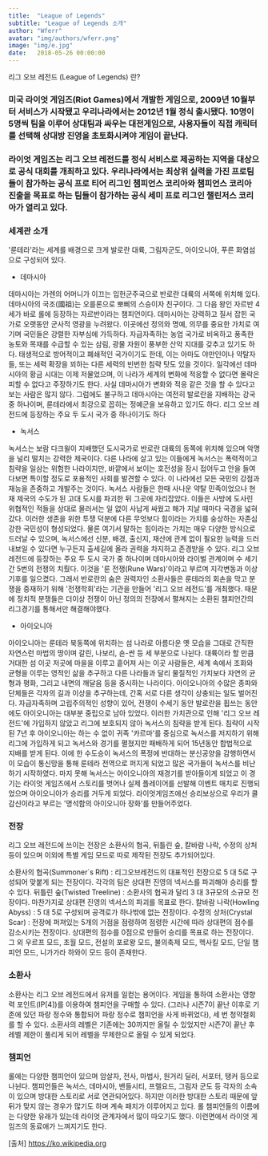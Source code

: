```yaml
---
title:  "League of Legends"
subtitle: "League of Legends 소개"
author: "Wferr"
avatar: "img/authors/wferr.png"
image: "img/e.jpg"
date:   2018-05-26 00:00:00
---
```


리그 오브 레전드 (League of Legends) 란?

### 미국 라이엇 게임즈(Riot Games)에서 개발한 게임으로, 2009년 10월부터 서비스가 시작됐고 우리나라에서는 2012년 1월 정식 출시됐다. 10명이 5명씩 팀을 이루어 상대팀과 싸우는 대전게임으로, 사용자들이 직접 캐릭터를 선택해 상대방 진영을 초토화시켜야 게임이 끝난다.

### 라이엇 게임즈는 리그 오브 레전드를 정식 서비스로 제공하는 지역을 대상으로 공식 대회를 개최하고 있다. 우리나라에서는 최상위 실력을 가진 프로팀들이 참가하는 공식 프로 티어 리그인 챔피언스 코리아와 챔피언스 코리아 진출을 목표로 하는 팀들이 참가하는 공식 세미 프로 리그인 챌린저스 코리아가 열리고 있다.


### 세계관 소개

'룬테라'라는 세계를 배경으로 크게 발로란 대륙, 그림자군도, 아이오니아, 푸른 화염섬으로 구성되어 있다.

* 데마시아

데마시아는 가렌의 어머니가 이끄는 입헌군주국으로 반로란 대륙의 서쪽에 위치해 있다. 데마시아의 국조(國祖)는 오를론으로 뽀삐의 스승이자 친구이다. 그 다음 왕인 자르반 4세가 바로 롤에 등장하는 자르반이라는 챔피언이다. 데마시아는 강력하고 질서 잡힌 국가로 오랫동안 군사적 영광을 누려왔다. 이곳에선 정의와 명예, 의무를 중요한 가치로 여기며 국민들은 강렬한 자부심에 가득하다. 자급자족하는 농업 국가로 비옥하고 풍족한 농토와 목재를 수급할 수 있는 삼림, 광물 자원이 풍부한 산악 지대를 갖추고 있기도 하다. 태생적으로 방어적이고 폐쇄적인 국가이기도 한데, 이는 아마도 야만인이나 약탈자들, 또는 세력 확장을 꾀하는 다른 세력의 빈번한 침략 탓도 있을 것이다. 일각에선 데마시아의 황금 시대는 이제 저물었으며, 이 나라가 세계의 변화에 적응할 수 없다면 몰락은 피할 수 없다고 주장하기도 한다. 사실 데마시아가 변화와 적응 같은 것을 할 수 있다고 보는 사람은 많지 않다. 그럼에도 불구하고 데마시아는 여전히 발로란을 지배하는 강국 중 하나이며, 룬테라에서 최강으로 꼽히는 정예군을 보유하고 있기도 하다. 리그 오브 레전드에 등장하는 주요 두 도시 국가 중 하나이기도 하다

* 녹서스

녹서스는 보람 다크윌이 지배했던 도시국가로 반로란 대륙의 동쪽에 위치해 있으며 악명을 널리 떨치는 강력한 제국이다. 다른 나라에 살고 있는 이들에게 녹서스는 폭력적이고 침략을 일삼는 위험한 나라이지만, 바깥에서 보이는 호전성을 잠시 접어두고 안을 들여다보면 특이할 정도로 포용적인 사회를 발견할 수 있다. 이 나라에선 모든 국민의 강점과 재능을 존중하고 개발주는 것이다. 녹서스 사람들은 한때 사나운 약탈 민족이었으나 현재 제국의 수도가 된 고대 도시를 파괴한 뒤 그곳에 자리잡았다. 이들은 사방에 도사린 위협적인 적들을 상대로 물러서는 일 없이 사납게 싸웠고 해가 지날 때마다 국경을 넓혀갔다. 이러한 생존을 위한 투쟁 덕분에 다른 무엇보다 힘이라는 가치를 숭상하는 자존심 강한 국민성이 형성되었다. 물론 여기서 말하는 힘이라는 가치는 매우 다양한 방식으로 드러날 수 있으며, 녹서스에선 신분, 배경, 출신지, 재산에 관계 없이 필요한 능력을 드러내보일 수 있다면 누구든지 출세길에 올라 권력을 차지하고 존경받을 수 있다. 리그 오브 레전드에 등장하는 주요 두 도시 국가 중 하나이며 데마시아와 라이벌 관계이며 수 세기간 5번의 전쟁의 치뤘다. 이것을 '룬 전쟁(Rune Wars)'이라고 부르며 지각변동과 이상기후를 일으켰다. 그래서 반로란의 숨은 권력자인 소환사들은 룬테라의 회손을 막고 분쟁을 중재하기 위해 '전쟁학회'라는 기관을 만들어 '리그 오브 레전드'를 개최했다. 때문에 정치적 분쟁들은 더이상 전쟁이 아닌 정의의 전장에서 펼쳐지는 소환된 챔피언간의 리그경기를 통해서만 해결해야했다.

* 아이오니아

아이오니아는 룬테라 북동쪽에 위치하는 섬 나라로 아름다운 옛 모습을 그대로 간직한 자연스런 마법의 땅이며 갈린, 나보리, 숀-싼 등 세 부분으로 나뉜다. 대륙이라 할 만큼 거대한 섬 이곳 저곳에 마을을 이루고 흩어져 사는 이곳 사람들은, 세계 속에서 조화와 균형을 이루는 영적인 삶을 추구하고 다른 나라들과 달리 물질적인 가치보다 자연의 균형과 평화, 그리고 내면의 깨달음 등을 중시하는 나라이다. 아이오니아의 수많은 종파와 단체들은 각자의 길과 이상을 추구하는데, 간혹 서로 다른 생각이 상충되는 일도 벌어진다. 자급자족하며 고립주의적인 성향이 있어, 전쟁이 수세기 동안 발로란을 휩쓰는 동안에도 아이오니아는 대부분 중립으로 남아 있었다. 이러한 가치관으로 인해 '리그 오브 레전드'에 가입하지 않았고 리그에 보호되지 않아 녹서스의 침략을 받게 된다. 침략이 시작된 7년 후 아이오니아는 하는 수 없이 귀족 '카르마'를 중심으로 녹서스를 저지하기 위해 리그에 가입하게 되고 녹서스와 경기를 펼쳤지만 패배하게 되어 15년동안 합법적으로 지배를 받게 된다. 이에 한 수도승이 녹서스의 폭정에 반대하는 분신공양을 감행하면서 이 모습이 통신망을 통해 룬테라 전역으로 퍼지게 되었고 많은 국가들이 녹서스를 비난하기 시작하였다. 마지 못해 녹서스는 아이오니아의 재경기를 받아들이게 되었고 이 경기는 라이엇 게임즈에서 스토리를 벗어나 실제 플레이어를 선발해 이벤트 매치로 진행되었으며 아이오니아가 승리를 거두게 되었다. 라이엇게임즈에선 승리보상으로 우리가 쿨감신이라고 부르는 '명석함의 아이오니아 장화'를 만들어주었다.

### 전장

리그 오브 레전드에 쓰이는 전장은 소환사의 협곡, 뒤틀린 숲, 칼바람 나락, 수정의 상처 등이 있으며 이외에 특별 게임 모드로 따로 제작된 전장도 추가되어있다.

소환사의 협곡(Summoner`s Rift) : 리그오브레전드의 대표적인 전장으로 5 대 5로 구성되어 맞붙게 되는 전장이다. 각각의 팀은 상대편 진영의 넥서스를 파괴해야 승리를 할 수 있다.
뒤틀린 숲(Twisted Treeline) : 소환사의 협곡과 달리 3 대 3규모의 소규모 전장이다. 마찬가지로 상대편 진영의 넥서스의 파괴를 목표로 한다.
칼바람 나락(Howling Abyss) : 5 대 5로 구성되며 공격로가 하나밖에 없는 전장이다.
수정의 상처(Crystal Scar) : 전장에 퍼져있는 5개의 거점을 점령하여 점령한 시간에 따라 상대편의 점수를 감소시키는 전장이다. 상대편의 점수를 0점으로 만들어 승리를 목표로 하는 전장이다.
그 외 우르프 모드, 초월 모드, 전설의 포로왕 모드, 불의축제 모드, 헥사킬 모드, 단일 챔피언 모드, 니가가라 하와이 모드 등이 존재한다.


### 소환사

소환사는 리그 오브 레전드에서 유저를 일컫는 용어이다. 게임을 통하여 소환사는 영향력 포인트(IP[4])를 이용하여 챔피언을 구매할 수 있다. (그러나 시즌7이 끝난 이후로 기존에 있던 파랑 정수와 통합되어 파랑 정수로 챔피언을 사게 바뀌었다), 세 번 청약철회를 할 수 있다. 소환사의 레벨은 기존에는 30까지만 올릴 수 있었지만 시즌7이 끝난 후 레벨 제한이 풀리게 되어 레벨을 무제한으로 올릴 수 있게 되었다.


### 챔피언

롤에는 다양한 챔피언이 있으며 암살자, 전사, 마법사, 원거리 딜러, 서포터, 탱커 등으로 나뉜다. 챔피언들은 녹서스, 데마시아, 밴들시티, 프렐요드, 그림자 군도 등 각자의 소속이 있으며 방대한 스토리로 서로 연관되어있다. 하지만 이러한 방대한 스토리 때문에 앞뒤가 맞지 않는 경우가 많기도 하며 계속 패치가 이루어지고 있다. 롤 챔피언들의 이름에는 다양한 유래가 있는데 라이엇 관계자에서 많이 따오기도 했다. 이런면에서 라이엇 게임즈의 동료애가 느껴지기도 한다.


[출처] https://ko.wikipedia.org
